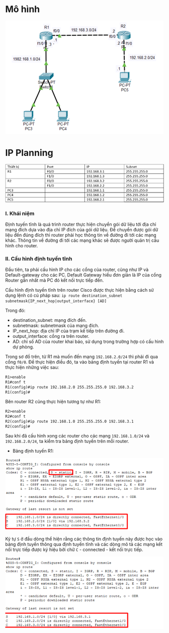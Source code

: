 # Mô hình

![dinh_tuyen_tinh](Pictures/cau_hinh_dinh_tuyen_tinh.png)
# IP Planning

![ip_planning](Pictures/ip_tinh.png)
### I. Khái niệm
Định tuyến tĩnh là quá trình router thực hiện chuyển gói dữ liệu tới địa chỉ mạng đích dựa vào địa chỉ IP đích của gói dữ liệu. Để chuyển được gói dữ liệu đến đúng đích thì router phải học thông tin về đường đi tới các mạng khác. Thông tin về đường đi tới các mạng khác sẽ được người quản trị cấu hình cho router.


### II. Cấu hình định tuyến tĩnh
Đầu tiên, ta phải cấu hình IP cho các cổng của router, cũng như IP và Default-gateway cho các PC. Default Gateway hiểu đơn giản là IP của cổng Router gần nhất mà PC đó kết nối trực tiếp đến.

Cấu hình định tuyến tĩnh trên router Cisco được thực hiện bằng cách sử dụng lệnh có cú pháp sau: `ip route destination_subnet subnetmask{IP_next_hop|output_interface} [AD]`

Trong đó:
- destination_subnet: mạng đích đến.
- subnetmask: subnetmask của mạng đích.
- IP_next_hop: địa chỉ IP của trạm kế tiếp trên đường đi.
- output_interface: cổng ra trên router.
- AD: chỉ số AD của router khai báo, sử dụng trong trường hợp có cấu hình dự phòng.

Trong sơ đồ trên, từ R1 mà muốn đến mạng `192.168.2.0/24` thì phải đi qua cổng `f0/0`. Để thực hiện điều đó, ta vào bảng định tuyến tại router R1 và thực hiện những việc sau:
```
R1>enable
R1#conf t
R1(config)#ip route 192.168.2.0 255.255.255.0 192.168.3.2
R1(config)#
``` 

Bên router R2 cũng thực hiện tương tự như R1:
```
R2>enable
R2#conf t
R2(config)#ip route 192.168.1.0 255.255.255.0 192.168.3.1
R2(config)#
```

Sau khi đã cấu hình xong các router cho các mạng `192.168.1.0/24` và `192.168.2.0/24`, ta kiểm tra bảng định tuyến trên mỗi router.
- Bảng định tuyến R1:

![bang_dinh_tuyen](Pictures/r1.png)

Ký tự `S` ở đầu dòng thể hiện rằng các thông tin định tuyến này được học vào bảng định tuyến thông qua định tuyến tĩnh và các dòng mô tả các mạng kết nối trực tiếp được ký hiệu bởi chữ `C` - connected - kết nối trực tiếp.

![bang_r2](Pictures/r2.png)





















